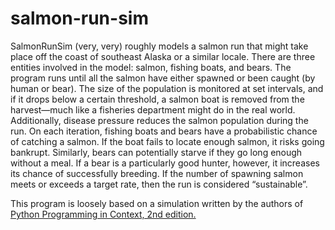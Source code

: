 # salmon-run-sim

SalmonRunSim (very, very) roughly models a salmon run that might take place off the coast of southeast Alaska or a similar locale.  There are three entities involved in the model: salmon, fishing boats, and bears.  The program runs until all the salmon have either spawned or been caught (by human or bear).  The size of the population is monitored at set intervals, and if it drops below a certain threshold, a salmon boat is removed from the harvest—much like a fisheries department might do in the real world.  Additionally, disease pressure reduces the salmon population during the run.  On each iteration, fishing boats and bears have a probabilistic chance of catching a salmon.  If the boat fails to locate enough salmon, it risks going bankrupt.  Similarly, bears can potentially starve if they go long enough without a meal.  If a bear is a particularly good hunter, however, it increases its chance of successfully breeding.  If the number of spawning salmon meets or exceeds a target rate, then the run is considered “sustainable”.

This program is loosely based on a simulation written by the authors of <a href="https://www.amazon.com/Python-Programming-Context-Bradley-Miller/dp/1449699391">Python Programming in Context, 2nd edition.</a>
